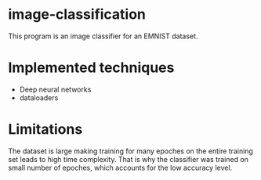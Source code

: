 # image-classification
This program is an image classifier for an EMNIST dataset.

# Implemented techniques
- Deep neural networks
- dataloaders

# Limitations
The dataset is large making training for many epoches on the entire training set leads to high time complexity. That is why the classifier was trained on small number of epoches, which accounts for the low accuracy level.
